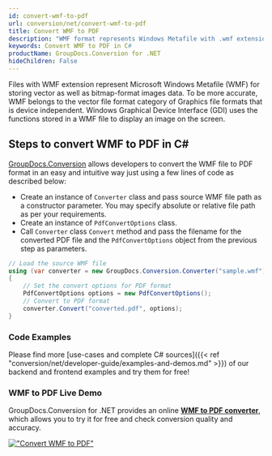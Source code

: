 ```yaml
---
id: convert-wmf-to-pdf
url: conversion/net/convert-wmf-to-pdf
title: Convert WMF to PDF
description: "WMF format represents Windows Metafile with .wmf extension. Learn how to convert WMF to PDF file programmatically in C# language using GroupDocs.Conversion for .NET library."
keywords: Convert WMF to PDF in C#
productName: GroupDocs.Conversion for .NET
hideChildren: False
---
```


Files with WMF extension represent Microsoft Windows Metafile (WMF) for storing vector as well as bitmap-format images data. To be more accurate, WMF belongs to the vector file format category of Graphics file formats that is device independent. Windows Graphical Device Interface (GDI) uses the functions stored in a WMF file to display an image on the screen.

## Steps to convert WMF to PDF in C#

[GroupDocs.Conversion](https://products.groupdocs.com/conversion/net) allows developers to convert the WMF file to PDF format in an easy and intuitive way just using a few lines of code as described below:

* Create an instance of `Converter` class and pass source WMF file path as a constructor parameter. You may specify absolute or relative file path as per your requirements. 
* Create an instance of `PdfConvertOptions` class.
* Call `Converter` class `Convert` method and pass the filename for the converted PDF file and the `PdfConvertOptions` object from the previous step as parameters.

```csharp
// Load the source WMF file
using (var converter = new GroupDocs.Conversion.Converter("sample.wmf"))
{
    // Set the convert options for PDF format
    PdfConvertOptions options = new PdfConvertOptions();
    // Convert to PDF format
    converter.Convert("converted.pdf", options);
}
```

### Code Examples

Please find more [use-cases and complete C# sources]({{< ref "conversion/net/developer-guide/examples-and-demos.md" >}}) of our backend and frontend examples and try them for free!

### WMF to PDF Live Demo

GroupDocs.Conversion for .NET provides an online [**WMF to PDF converter**](https://products.groupdocs.app/conversion/wmf-to-pdf), which allows you to try it for free and check conversion quality and accuracy.

[!["Convert WMF to PDF"](conversion/net/images/convert-wmf-to-pdf.png)](https://products.groupdocs.app/conversion/wmf-to-pdf)